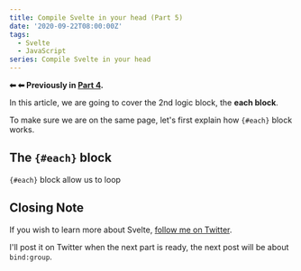 ```yaml
---
title: Compile Svelte in your head (Part 5)
date: '2020-09-22T08:00:00Z'
tags:
  - Svelte
  - JavaScript
series: Compile Svelte in your head
---
```


**⬅ ⬅ Previously in [Part 4](/compile-svelte-in-your-head-part-4/).**

In this article, we are going to cover the 2nd logic block, the **each block**.

To make sure we are on the same page, let's first explain how `{#each}` block works.

## The `{#each}` block

`{#each}` block allow us to loop 


## Closing Note

If you wish to learn more about Svelte, [follow me on Twitter](https://twitter.com/lihautan).

I'll post it on Twitter when the next part is ready, the next post will be about `bind:group`.
